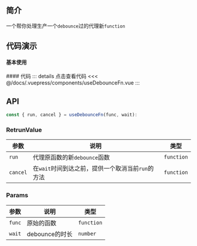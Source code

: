 ## 简介
一个帮你处理生产一个`debounce`过的代理新`function`

## 代码演示
#### 基本使用  
<use-debounce-fn />
#### 代码  
::: details 点击查看代码
<<< @/docs/.vuepress/components/useDebounceFn.vue
:::


## API  
```ts
const { run, cancel } = useDebounceFn(func, wait):
```

### RetrunValue
| 参数 | 说明 | 类型 |
| --- | --- | --- |
| `run` | 代理原函数的新`debounce`函数 | `function` |
| `cancel` | 在`wait`时间到达之前，提供一个取消当前`run`的方法 | `function` |

### Params
| 参数 | 说明 | 类型 |
| --- | --- | --- |
| `func` | 原始的函数 | `function` |
| `wait` | debounce的时长 | `number` |
